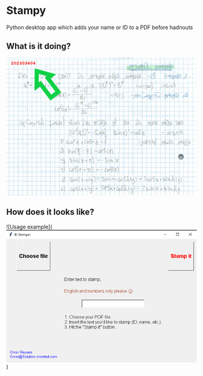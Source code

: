# Stampy
Python desktop app which adds your name or ID to a PDF before hadnouts


## What is it doing?
![Usage example](https://raw.githubusercontent.com/omer-re/Stampy/main/example/example.png?token=AJKXIT2SWQECZQSNHD6EXF3AGFNUY)

## How does it looks like?
![Usage example](![Usage example](https://raw.githubusercontent.com/omer-re/Stampy/main/example/GUI.png?token=AJKXIT32XSKEYZ7TLNLKS33AGFNUY))
